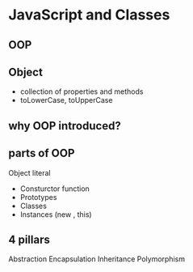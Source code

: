 # JavaScript and Classes

## OOP

## Object
- collection of properties and methods
- toLowerCase, toUpperCase

## why OOP introduced?

## parts of OOP
Object literal

- Consturctor function
- Prototypes
- Classes
- Instances (new , this)

## 4 pillars
Abstraction
Encapsulation
Inheritance 
Polymorphism